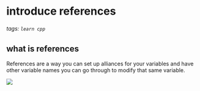 # introduce references
###### tags: `learn cpp`

## what is references
References are a way you can set up alliances for your variables and have other variable names you can go through to modify that same variable.

![](https://i.imgur.com/DrQVLBF.png)

